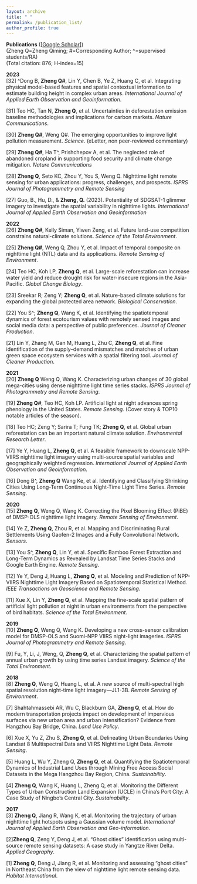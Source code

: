 ```yaml
---
layout: archive
title: " "
permalink: /publication_list/
author_profile: true
---
```



**Publications** ([[Google Scholar](https://scholar.google.com/citations?user=azf48tgAAAAJ&hl=en)])   
(Zheng Q=Zheng Qiming; #=Corresponding Author; ^=supervised students/RA)   
(Total citation: 876; H-index=15)

**2023**   
[32] ^Dong B, **Zheng Q#**, Lin Y, Chen B, Ye Z, Huang C, et al. Integrating physical model-based features and spatial contextual information to estimate building height in complex urban areas. *International Journal of Applied Earth Observation and Geoinformation*. 

[31] Teo HC, Tan N, **Zheng Q**, et al. Uncertainties in deforestation emission baseline methodologies and implications for carbon markets. *Nature Communications*.

[30] **Zheng Q#**, Weng Q#. The emerging opportunities to improve light pollution measurement. *Science*. (eLetter, non peer-reviewed commentary)

[29] **Zheng Q#**, Ha T^, Prishchepov A, et al. The neglected role of abandoned cropland in supporting food security and climate change mitigation. *Nature Communications*

[28] **Zheng Q**, Seto KC, Zhou Y, You S, Weng Q. Nighttime light remote sensing for urban applications: progress, challenges, and prospects. *ISPRS Journal of Photogrammetry and Remote Sensing* 

[27] Guo, B., Hu, D., & **Zheng, Q.** (2023). Potentiality of SDGSAT-1 glimmer imagery to investigate the spatial variability in nighttime lights. *International Journal of Applied Earth Observation and Geoinformation*

**2022**   
[26] **Zheng Q#**, Kelly Siman, Yiwen Zeng, et al. Future land-use competition constrains natural-climate solutions. *Science of the Total Environment*.

[25] **Zheng Q#**, Weng Q, Zhou Y, et al. Impact of temporal composite on nighttime light (NTL) data and its applications. *Remote Sensing of Environment*.

[24] Teo HC, Koh LP, **Zheng Q**, et al. Large-scale reforestation can increase water yield and reduce drought risk for water-insecure regions in the Asia-Pacific. *Global Change Biology*. 

[23] Sreekar R; Zeng Y; **Zheng Q**, et al. Nature-based climate solutions for expanding the global protected area network. *Biological Conservation*. 

[22] You S^; **Zheng Q**, Wang K, et al. Identifying the spatiotemporal dynamics of forest ecotourism values with remotely sensed images and social media data: a perspective of public preferences. *Journal of Cleaner Production*.

[21] Lin Y, Zhang M, Gan M, Huang L, Zhu C, **Zheng Q**, et al. Fine identification of the supply–demand mismatches and matches of urban green space ecosystem services with a spatial filtering tool. *Journal of Cleaner Production*.

**2021**   
[20] **Zheng Q** Weng Q, Wang K. Characterizing urban changes of 30 global mega-cities using dense nighttime light time series stacks. *ISPRS Journal of Photogrammetry and Remote Sensing*. 

[19] **Zheng Q#**, Teo HC, Koh LP. Artificial light at night advances spring phenology in the United States. *Remote Sensing*. (Cover story & TOP10 notable articles of the season).

[18] Teo HC; Zeng Y; Sarira T; Fung TK; **Zheng Q**, et al. Global urban reforestation can be an important natural climate solution. *Environmental Research Letter*.

[17] Ye Y, Huang L, **Zheng Q**, et al. A feasible framework to downscale NPP-VIIRS nighttime light imagery using multi-source spatial variables and geographically weighted regression. *International Journal of Applied Earth Observation and Geoinformation*.

[16] Dong B^, **Zheng Q** Wang Ke, et al. Identifying and Classifying Shrinking Cities Using Long-Term Continuous Night-Time Light Time Series. *Remote Sensing*.

**2020**   
[15] **Zheng Q**, Weng Q, Wang K. Correcting the Pixel Blooming Effect (PiBE) of DMSP-OLS nighttime light imagery. *Remote Sensing of Environment*.

[14] Ye Z, **Zheng Q**, Zhou R, et al. Mapping and Discriminating Rural Settlements Using Gaofen-2 Images and a Fully Convolutional Network. *Sensors*.

[13] You S^, **Zheng Q**, Lin Y, et al. Specific Bamboo Forest Extraction and Long-Term Dynamics as Revealed by Landsat Time Series Stacks and Google Earth Engine. *Remote Sensing*.

[12] Ye Y, Deng J, Huang L, **Zheng Q**, et al. Modeling and Prediction of NPP-VIIRS Nighttime Light Imagery Based on Spatiotemporal Statistical Method. *IEEE Transactions on Geoscience and Remote Sensing*.

[11] Xue X, Lin Y, **Zheng Q**, et al. Mapping the fine-scale spatial pattern of artificial light pollution at night in urban environments from the perspective of bird habitats. *Science of the Total Environment*.

**2019**   
[10] **Zheng Q**, Weng Q, Wang K. Developing a new cross-sensor calibration model for DMSP-OLS and Suomi-NPP VIIRS night-light imageries. *ISPRS Journal of Photogrammetry and Remote Sensing*.

[9] Fu, Y, Li, J, Weng, Q, **Zheng Q**, et al. Characterizing the spatial pattern of annual urban growth by using time series Landsat imagery. *Science of the Total Environment*.

**2018**   
[8] **Zheng Q**, Weng Q, Huang L, et al. A new source of multi-spectral high spatial resolution night-time light imagery—JL1-3B. *Remote Sensing of Environment*.

[7] Shahtahmassebi AR, Wu C, Blackburn GA, **Zheng Q**, et al. How do modern transportation projects impact on development of impervious surfaces via new urban area and urban intensification? Evidence from Hangzhou Bay Bridge, China. *Land Use Policy*.

[6] Xue X, Yu Z, Zhu S, **Zheng Q**, et al. Delineating Urban Boundaries Using Landsat 8 Multispectral Data and VIIRS Nighttime Light Data. *Remote Sensing*. 

[5] Huang L, Wu Y, Zheng Q, **Zheng Q**, et al. Quantifying the Spatiotemporal Dynamics of Industrial Land Uses through Mining Free Access Social Datasets in the Mega Hangzhou Bay Region, China. *Sustainability*.

[4] **Zheng Q**, Wang K, Huang L, Zheng Q, et al. Monitoring the Different Types of Urban Construction Land Expansion (UCLE) in China’s Port City: A Case Study of Ningbo’s Central City. *Sustainability*.

**2017**   
[3] **Zheng Q**, Jiang R, Wang K, et al. Monitoring the trajectory of urban nighttime light hotspots using a Gaussian volume model. *International Journal of Applied Earth Observation and Geo-information*.

[2]**Zheng Q**, Zeng Y, Deng J, et al. “Ghost cities” identification using multi-source remote sensing datasets: A case study in Yangtze River Delta. *Applied Geography*. 

[1] **Zheng Q**, Deng J, Jiang R, et al. Monitoring and assessing “ghost cities” in Northeast China from the view of nighttime light remote sensing data. *Habitat International*. 
